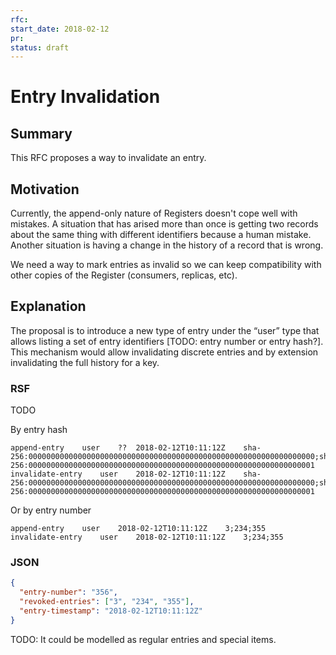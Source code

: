 ```yaml
---
rfc:
start_date: 2018-02-12
pr:
status: draft
---
```


# Entry Invalidation

## Summary

This RFC proposes a way to invalidate an entry.


## Motivation

Currently, the append-only nature of Registers doesn't cope well with
mistakes. A situation that has arised more than once is getting two records
about the same thing with different identifiers because a human mistake.
Another situation is having a change in the history of a record that is wrong.

We need a way to mark entries as invalid so we can keep compatibility with
other copies of the Register (consumers, replicas, etc).

## Explanation

The proposal is to introduce a new type of entry under the “user” type that
allows listing a set of entry identifiers [TODO: entry number or entry hash?].
This mechanism would allow invalidating discrete entries and by extension
invalidating the full history for a key.

### RSF

TODO

By entry hash

```
append-entry	user	??	2018-02-12T10:11:12Z	sha-256:0000000000000000000000000000000000000000000000000000000000000000;sha-256:0000000000000000000000000000000000000000000000000000000000000001
invalidate-entry	user	2018-02-12T10:11:12Z	sha-256:0000000000000000000000000000000000000000000000000000000000000000;sha-256:0000000000000000000000000000000000000000000000000000000000000001
```

Or by entry number

```
append-entry	user	2018-02-12T10:11:12Z	3;234;355
invalidate-entry	user	2018-02-12T10:11:12Z	3;234;355
```


### JSON

```json
{
  "entry-number": "356",
  "revoked-entries": ["3", "234", "355"],
  "entry-timestamp": "2018-02-12T10:11:12Z"
}
```

TODO: It could be modelled as regular entries and special items.
